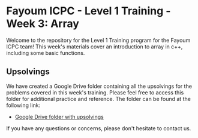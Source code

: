 # Fayoum ICPC - Level 1 Training - Week 3: Array

Welcome to the repository for the Level 1 Training program for the Fayoum ICPC team! This week's materials cover an introduction to array in c++, including some basic functions.

## Upsolvings

We have created a Google Drive folder containing all the upsolvings for the problems covered in this week's training. Please feel free to access this folder for additional practice and reference. The folder can be found at the following link:

- [Google Drive folder with upsolvings](https://drive.google.com/drive/folders/1TbaHn2QpOCjWTmrThMw2oKRVtA9yIFco?usp=sharing)


If you have any questions or concerns, please don't hesitate to contact us.
